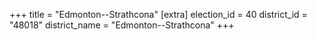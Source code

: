 +++
title = "Edmonton--Strathcona"
[extra]
election_id = 40
district_id = "48018"
district_name = "Edmonton--Strathcona"
+++
